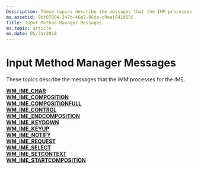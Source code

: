 ```yaml
---
Description: These topics describe the messages that the IMM processes for the IME.
ms.assetid: 9bf07804-247b-46e2-86da-c9eaf841d556
title: Input Method Manager Messages
ms.topic: article
ms.date: 05/31/2018
---
```


# Input Method Manager Messages

These topics describe the messages that the IMM processes for the IME.

<dl>

[**WM\_IME\_CHAR**](wm-ime-char.md)  
[**WM\_IME\_COMPOSITION**](wm-ime-composition.md)  
[**WM\_IME\_COMPOSITIONFULL**](wm-ime-compositionfull.md)  
[**WM\_IME\_CONTROL**](wm-ime-control.md)  
[**WM\_IME\_ENDCOMPOSITION**](wm-ime-endcomposition.md)  
[**WM\_IME\_KEYDOWN**](wm-ime-keydown.md)  
[**WM\_IME\_KEYUP**](wm-ime-keyup.md)  
[**WM\_IME\_NOTIFY**](wm-ime-notify.md)  
[**WM\_IME\_REQUEST**](wm-ime-request.md)  
[**WM\_IME\_SELECT**](wm-ime-select.md)  
[**WM\_IME\_SETCONTEXT**](wm-ime-setcontext.md)  
[**WM\_IME\_STARTCOMPOSITION**](wm-ime-startcomposition.md)  
</dl>

 

 



